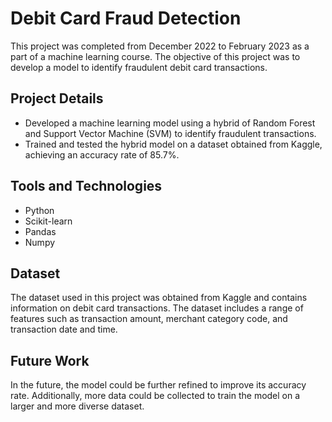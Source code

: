 # Debit Card Fraud Detection

This project was completed from December 2022 to February 2023 as a part of a machine learning course. The objective of this project was to develop a model to identify fraudulent debit card transactions.

## Project Details

* Developed a machine learning model using a hybrid of Random Forest and Support Vector Machine (SVM) to identify fraudulent transactions.
* Trained and tested the hybrid model on a dataset obtained from Kaggle, achieving an accuracy rate of 85.7%.

## Tools and Technologies

* Python
* Scikit-learn
* Pandas
* Numpy

## Dataset

The dataset used in this project was obtained from Kaggle and contains information on debit card transactions. The dataset includes a range of features such as transaction amount, merchant category code, and transaction date and time.

## Future Work

In the future, the model could be further refined to improve its accuracy rate. Additionally, more data could be collected to train the model on a larger and more diverse dataset.
